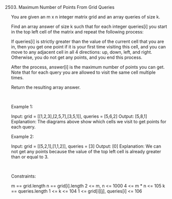 2503. Maximum Number of Points From Grid Queries

You are given an m x n integer matrix grid and an array queries of size k.

Find an array answer of size k such that for each integer queries[i] you start in the top left cell of the matrix and repeat the following process:

If queries[i] is strictly greater than the value of the current cell that you are in, then you get one point if it is your first time visiting this cell, and you can move to any adjacent cell in all 4 directions: up, down, left, and right.
Otherwise, you do not get any points, and you end this process.

After the process, answer[i] is the maximum number of points you can get. Note that for each query you are allowed to visit the same cell multiple times.

Return the resulting array answer.

 

Example 1:

Input: grid = [[1,2,3],[2,5,7],[3,5,1]], queries = [5,6,2]
Output: [5,8,1]
Explanation: The diagrams above show which cells we visit to get points for each query.

Example 2:

Input: grid = [[5,2,1],[1,1,2]], queries = [3]
Output: [0]
Explanation: We can not get any points because the value of the top left cell is already greater than or equal to 3.


 

Constraints:

m == grid.length
n == grid[i].length
2 <= m, n <= 1000
4 <= m * n <= 105
k == queries.length
1 <= k <= 104
1 <= grid[i][j], queries[i] <= 106